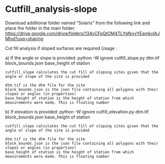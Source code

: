 # Cutfill_analysis-slope

Download additional folder named "Solaris" from the following link and place the folder in the main folder:
https://drive.google.com/drive/folders/134vCFpQtOM4TLYgfkyyYEamkvlAJMIvd?usp=sharing

Cut fill analysis if sloped surfaces are required 
Usage : 

a) If the angle or slope is provided:
    python -W ignore cutfill_slope.py dtm.tif block_bounds.json base_height of station


    cutfill_slope calculates the cut fill of sloping sites given that the angle or slope of the site is provided

    dtm.tif is the dtm file for the site
    block_bounds.json is the json file containing all polygons with their slopes or angles (in properties)
    base_height of station is the height of station from which measurements were made. This is floating number

b) If elevation is provided:
    python -W ignore cutfill_elevation.py dtm.tif block_bounds.json base_height of station


    cutfill_slope calculates the cut fill of sloping sites given that the angle or slope of the site is provided

    dtm.tif is the dtm file for the site
    block_bounds.json is the json file containing all polygons with their slopes or angles (in properties)
    base_height of station is the height of station from which measurements were made. This is floating number
